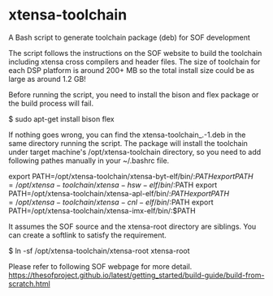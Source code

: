# xtensa-toolchain
A Bash script to generate toolchain package (deb) for SOF development

The script follows the instructions on the SOF website to build the toolchain including
xtensa cross compilers and header files. The size of toolchain for each DSP platform
is around 200+ MB so the total install size could be as large as around 1.2 GB!

Before running the script, you need to install the bison and flex package or the
build process will fail.

$ sudo apt-get install bison flex

If nothing goes wrong, you can find the xtensa-toolchain_<year>.<date>-1.deb in
the same directory running the script. The package will install the toolchain under
target machine's /opt/xtensa-toolchain directory, so you need to add following
pathes manually in your ~/.bashrc file.

export PATH=/opt/xtensa-toolchain/xtensa-byt-elf/bin/:$PATH
export PATH=/opt/xtensa-toolchain/xtensa-hsw-elf/bin/:$PATH
export PATH=/opt/xtensa-toolchain/xtensa-apl-elf/bin/:$PATH
export PATH=/opt/xtensa-toolchain/xtensa-cnl-elf/bin/:$PATH
export PATH=/opt/xtensa-toolchain/xtensa-imx-elf/bin/:$PATH

It assumes the SOF source and the xtensa-root directory are siblings. You can create
a softlink to satisfy the requirement.

$ ln -sf /opt/xtensa-toolchain/xtensa-root xtensa-root


Please refer to following SOF webpage for more detail.
https://thesofproject.github.io/latest/getting_started/build-guide/build-from-scratch.html


